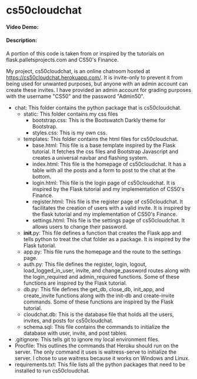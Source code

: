 # cs50cloudchat
#### Video Demo:  <URL HERE>
#### Description:
A portion of this code is taken from or inspired by the tutorials on flask.palletsprojects.com and CS50's Finance.

My project, cs50cloudchat, is an online chatroom hosted at https://cs50cloudchat.herokuapp.com/. It is invite-only to prevent it from being used for unwanted purposes, but anyone with an admin account can create these invites. I have provided an admin account for grading purposes with the username "CS50" and the password "Admin50".

- chat: This folder contains the python package that is cs50cloudchat.
  - static: This folder contains my css files
    - bootstrap.css: This is the Bootswatch Darkly theme for Bootstrap.
    - styles.css: This is my own css.
  - templates: This folder contains the html files for cs50cloudchat.
    - base.html: This file is a base template inspired by the Flask tutorial. It fetches the css files and Bootstrap Javascript and creates a universal navbar  and flashing system.
    - index.html: This file is the homepage of cs50cloudchat. It has a table with all the posts and a form to post to the chat at the bottom.
    - login.html: This file is the login page of cs50cloudchat. It is inspired by the Flask tutorial and my implementation of CS50's Finance.
    - register.html: This file is the register page of cs50cloudchat. It facilitates the creation of users with a valid invite. It is inspired by the flask tutorial and my implementation of CS50's Finance.
    - settings.html: This file is the settings page of cs50cloudchat. It allows users to change their password.
  - __init__.py: This file defines a function that creates the Flask app and tells python to treat the chat folder as a package. It is inspired by the Flask tutorial.
  - app.py: This file runs the homepage and the route to the settings page.
  - auth.py: This file defines the register, login, logout, load_logged_in_user, invite, and change_password routes along with the login_required and admin_required functions. Some of these functions are inspired by the Flask tutorial.
  - db.py: This file defines the get_db, close_db, init_app, and create_invite functions along with the init-db and create-invite commands. Some of these functions are inspired by the Flask tutorial.
  - cloudchat.db: This is the database file that holds all the users, invites, and posts for cs50cloudchat.
  - schema.sql: This file contains the commands to initialize the database with user, invite, and post tables.
- .gitignore: This tells git to ignore my local environment files.
- Procfile: This outlines the commands that Heroku should run on the server. The only command it uses is waitress-serve to initialize the server. I chose to use waitress because it works on Windows and Linux.
- requirements.txt: This file lists all the python packages that need to be installed to run cs50cloudchat.
